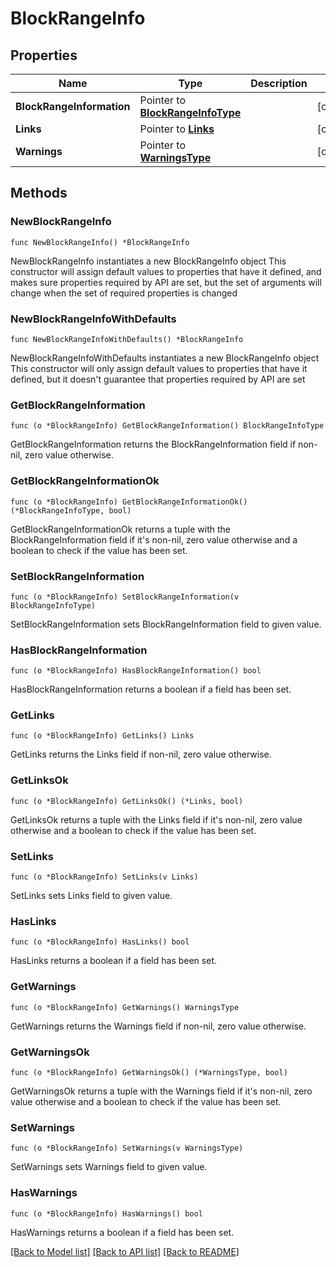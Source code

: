 # BlockRangeInfo

## Properties

Name | Type | Description | Notes
------------ | ------------- | ------------- | -------------
**BlockRangeInformation** | Pointer to [**BlockRangeInfoType**](BlockRangeInfoType.md) |  | [optional] 
**Links** | Pointer to [**Links**](Links.md) |  | [optional] 
**Warnings** | Pointer to [**WarningsType**](WarningsType.md) |  | [optional] 

## Methods

### NewBlockRangeInfo

`func NewBlockRangeInfo() *BlockRangeInfo`

NewBlockRangeInfo instantiates a new BlockRangeInfo object
This constructor will assign default values to properties that have it defined,
and makes sure properties required by API are set, but the set of arguments
will change when the set of required properties is changed

### NewBlockRangeInfoWithDefaults

`func NewBlockRangeInfoWithDefaults() *BlockRangeInfo`

NewBlockRangeInfoWithDefaults instantiates a new BlockRangeInfo object
This constructor will only assign default values to properties that have it defined,
but it doesn't guarantee that properties required by API are set

### GetBlockRangeInformation

`func (o *BlockRangeInfo) GetBlockRangeInformation() BlockRangeInfoType`

GetBlockRangeInformation returns the BlockRangeInformation field if non-nil, zero value otherwise.

### GetBlockRangeInformationOk

`func (o *BlockRangeInfo) GetBlockRangeInformationOk() (*BlockRangeInfoType, bool)`

GetBlockRangeInformationOk returns a tuple with the BlockRangeInformation field if it's non-nil, zero value otherwise
and a boolean to check if the value has been set.

### SetBlockRangeInformation

`func (o *BlockRangeInfo) SetBlockRangeInformation(v BlockRangeInfoType)`

SetBlockRangeInformation sets BlockRangeInformation field to given value.

### HasBlockRangeInformation

`func (o *BlockRangeInfo) HasBlockRangeInformation() bool`

HasBlockRangeInformation returns a boolean if a field has been set.

### GetLinks

`func (o *BlockRangeInfo) GetLinks() Links`

GetLinks returns the Links field if non-nil, zero value otherwise.

### GetLinksOk

`func (o *BlockRangeInfo) GetLinksOk() (*Links, bool)`

GetLinksOk returns a tuple with the Links field if it's non-nil, zero value otherwise
and a boolean to check if the value has been set.

### SetLinks

`func (o *BlockRangeInfo) SetLinks(v Links)`

SetLinks sets Links field to given value.

### HasLinks

`func (o *BlockRangeInfo) HasLinks() bool`

HasLinks returns a boolean if a field has been set.

### GetWarnings

`func (o *BlockRangeInfo) GetWarnings() WarningsType`

GetWarnings returns the Warnings field if non-nil, zero value otherwise.

### GetWarningsOk

`func (o *BlockRangeInfo) GetWarningsOk() (*WarningsType, bool)`

GetWarningsOk returns a tuple with the Warnings field if it's non-nil, zero value otherwise
and a boolean to check if the value has been set.

### SetWarnings

`func (o *BlockRangeInfo) SetWarnings(v WarningsType)`

SetWarnings sets Warnings field to given value.

### HasWarnings

`func (o *BlockRangeInfo) HasWarnings() bool`

HasWarnings returns a boolean if a field has been set.


[[Back to Model list]](../README.md#documentation-for-models) [[Back to API list]](../README.md#documentation-for-api-endpoints) [[Back to README]](../README.md)


